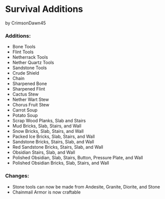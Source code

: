# Survival Additions
by CrimsonDawn45

### Additions:
- Bone Tools
- Flint Tools
- Netherrack Tools
- Nether Quartz Tools
- Sandstone Tools
- Crude Shield
- Chain
- Sharpened Bone
- Sharpened Flint
- Cactus Stew
- Nether Wart Stew
- Chorus Fruit Stew
- Carrot Soup
- Potato Soup
- Scrap Wood Planks, Slab and Stairs
- Mud Bricks, Slab, Stairs, and Wall
- Snow Bricks, Slab, Stairs, and Wall
- Packed Ice Bricks, Slab, Stairs, and Wall
- Sandstone Bricks, Stairs, Slab, and Wall
- Red Sandstone Bricks, Stairs, Slab, and Wall
- Obsidian Stairs, Slab, and Wall
- Polished Obsidian, Slab, Stairs, Button, Pressure Plate, and Wall
- Polished Obsidian Bricks, Slab, Stairs, and Wall

### Changes:
- Stone tools can now be made from Andesite, Granite, Diorite, and Stone
- Chainmail Armor is now craftable